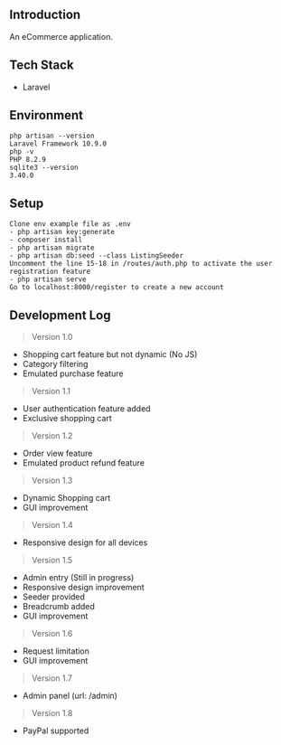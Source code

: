 ## Introduction
An eCommerce application.

## Tech Stack
- Laravel

## Environment
```
php artisan --version
Laravel Framework 10.9.0
php -v
PHP 8.2.9
sqlite3 --version
3.40.0
```

## Setup
```
Clone env example file as .env
- php artisan key:generate
- composer install
- php artisan migrate
- php artisan db:seed --class ListingSeeder
Uncomment the line 15-18 in /routes/auth.php to activate the user registration feature
- php artisan serve
Go to localhost:8000/register to create a new account
```

## Development Log

> Version 1.0
- Shopping cart feature but not dynamic (No JS)
- Category filtering
- Emulated purchase feature

> Version 1.1
- User authentication feature added
- Exclusive shopping cart

> Version 1.2
- Order view feature
- Emulated product refund feature

> Version 1.3
- Dynamic Shopping cart
- GUI improvement

> Version 1.4
- Responsive design for all devices

> Version 1.5
- Admin entry (Still in progress)
- Responsive design improvement
- Seeder provided
- Breadcrumb added
- GUI improvement

> Version 1.6
- Request limitation
- GUI improvement

> Version 1.7
- Admin panel (url: /admin)

> Version 1.8
- PayPal supported
